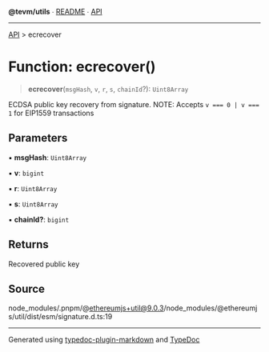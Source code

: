 **@tevm/utils** ∙ [README](../README.md) ∙ [API](../API.md)

***

[API](../API.md) > ecrecover

# Function: ecrecover()

> **ecrecover**(`msgHash`, `v`, `r`, `s`, `chainId`?): `Uint8Array`

ECDSA public key recovery from signature.
NOTE: Accepts `v === 0 | v === 1` for EIP1559 transactions

## Parameters

▪ **msgHash**: `Uint8Array`

▪ **v**: `bigint`

▪ **r**: `Uint8Array`

▪ **s**: `Uint8Array`

▪ **chainId?**: `bigint`

## Returns

Recovered public key

## Source

node\_modules/.pnpm/@ethereumjs+util@9.0.3/node\_modules/@ethereumjs/util/dist/esm/signature.d.ts:19

***
Generated using [typedoc-plugin-markdown](https://www.npmjs.com/package/typedoc-plugin-markdown) and [TypeDoc](https://typedoc.org/)
